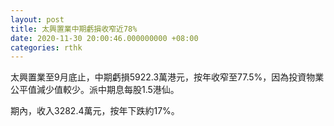 ```yaml
---
layout: post
title: 太興置業中期虧損收窄近78%
date: 2020-11-30 20:00:46.000000000 +08:00
categories: rthk
---
```


太興置業至9月底止，中期虧損5922.3萬港元，按年收窄至77.5%，因為投資物業公平值減少值較少。派中期息每股1.5港仙。

期內，收入3282.4萬元，按年下跌約17%。

